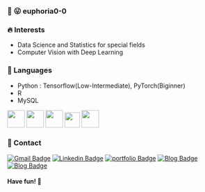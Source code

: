 
<!--
**euphoria0-0/euphoria0-0** is a ✨ _special_ ✨ repository because its `README.md` (this file) appears on your GitHub profile.

Here are some ideas to get you started:

- 🔭 I’m currently working on ...
- 🌱 I’m currently learning ...
- 👯 I’m looking to collaborate on ...
- 🤔 I’m looking for help with ...
- 💬 Ask me about ...
- 📫 How to reach me: ...
- 😄 Pronouns: ...
- ⚡ Fun fact: ...
-->

### 👋 :stuck_out_tongue_winking_eye: euphoria0-0 



### :fire: Interests

- Data Science and Statistics for special fields
- Computer Vision with Deep Learning

### :memo: Languages

- Python : Tensorflow(Low-Intermediate), PyTorch(Biginner) 
- R
- MySQL

<img src="https://www.python.org/static/community_logos/python-logo-master-v3-TM.png" height='40px'/> <img src="https://github.com/valohai/ml-logos/blob/master/tensorflow-tf.svg" height="40px"/> <img src="https://pytorch.org/assets/images/pytorch-logo.png" height="40px"/> <img src="https://www.r-project.org/logo/Rlogo.svg" height="35px"/> <img src='https://www.mysql.com/common/logos/logo-mysql-170x115.png' height='40px'/>


### :love_letter: Contact

  [![Gmail Badge](https://img.shields.io/badge/Gmail-d14836?style=flat&logo=Gmail&logoColor=white&link=mailto:1996sypark@gmail.com)](mailto:1996sypark@gmail.com)
  [![Linkedin Badge](https://img.shields.io/badge/Linkedin-blue?style=flat&logo=Linkedin&logoColor=white&link=https://www.linkedin.com/in/su-yeong-p-782a62187//)](https://www.linkedin.com/in/su-yeong-p-782a62187/)
  [![portfolio Badge](http://img.shields.io/badge/-Portfolio-black?style=flat&logo=github&link=https://euphoria0-0.github.io/projects/)](https://euphoria0-0.github.io/projects/)
  [![Blog Badge](https://img.shields.io/badge/-NAVER%20Blog-2DB400?style=flat&logo=Blogger&logoColor=white&link=https://blog.naver.com/tutumd96/)](https://blog.naver.com/tutumd96/)
  [![Blog Badge](https://img.shields.io/badge/-Tistory%20Blog-black?style=flat&logo=Blogger&logoColor=white&link=https://euphoria0-0.tistory.com/)](https://euphoria0-0.tistory.com/)
  

#### Have fun! 🌱
